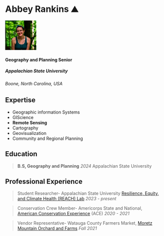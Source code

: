 **Abbey Rankins** :mountain:
====

<img src="IMG_1028.JPG" width='100'>

#### Geography and Planning Senior
##### Appalachian State University

###### Boone, North Carolina, USA

Expertise
-----
- Geographic information Systems
- GIScience
- **Remote Sensing**
- Cartography
- Geovisualization
- Community and Regional Planning

Education
------
>**B.S, Geography and Planning** *2024* 
>Appalachian State University

Professional Experience
-----
> Student Researcher- Appalachian State University [Resilience, Equity, and Climate Health (REACH) Lab](https://rieee.appstate.edu/research/climate-health-and-resilience) *2023 - present*

>Conservation Crew Member- Americorps State and National, [American Conservation Experience](https://www.usaconservation.org/) (ACE) *2020 - 2021*

>Vendor Representative- Watauga County Farmers Market, [Moretz Mountain Orchard and Farms](https://highcountryfoodhub.localfoodmarketplace.com/Producer/28f7d207-2423-46c0-93c3-b1f24b650c90) *Fall 2021*


